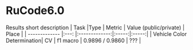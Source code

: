 # RuCode6.0

Results short description
| Task                       |Type | Metric        | Value (public/private) | Place |
| -------------              |:---: |:-------------:|:-----:|:-----:|
| Vehicle Color Determination| CV  | f1 macro      |  0.9896 / 0.9860   | ???   |
